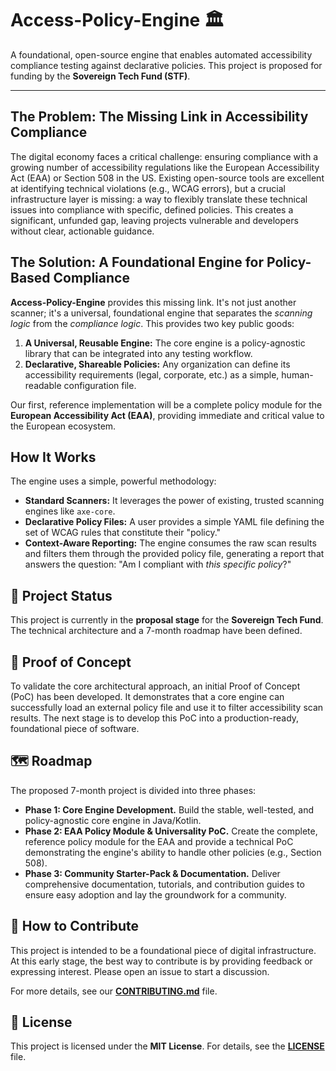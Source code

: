 # Access-Policy-Engine 🏛️

A foundational, open-source engine that enables automated accessibility compliance testing against declarative policies. This project is proposed for funding by the **Sovereign Tech Fund (STF)**.

---

## The Problem: The Missing Link in Accessibility Compliance

The digital economy faces a critical challenge: ensuring compliance with a growing number of accessibility regulations like the European Accessibility Act (EAA) or Section 508 in the US. Existing open-source tools are excellent at identifying technical violations (e.g., WCAG errors), but a crucial infrastructure layer is missing: a way to flexibly translate these technical issues into compliance with specific, defined policies. This creates a significant, unfunded gap, leaving projects vulnerable and developers without clear, actionable guidance.

## The Solution: A Foundational Engine for Policy-Based Compliance

**Access-Policy-Engine** provides this missing link. It's not just another scanner; it's a universal, foundational engine that separates the *scanning logic* from the *compliance logic*. This provides two key public goods:

1.  **A Universal, Reusable Engine:** The core engine is a policy-agnostic library that can be integrated into any testing workflow.
2.  **Declarative, Shareable Policies:** Any organization can define its accessibility requirements (legal, corporate, etc.) as a simple, human-readable configuration file.

Our first, reference implementation will be a complete policy module for the **European Accessibility Act (EAA)**, providing immediate and critical value to the European ecosystem.

## How It Works

The engine uses a simple, powerful methodology:
- **Standard Scanners:** It leverages the power of existing, trusted scanning engines like `axe-core`.
- **Declarative Policy Files:** A user provides a simple YAML file defining the set of WCAG rules that constitute their "policy."
- **Context-Aware Reporting:** The engine consumes the raw scan results and filters them through the provided policy file, generating a report that answers the question: "Am I compliant with *this specific policy*?"

## 🚦 Project Status

This project is currently in the **proposal stage** for the **Sovereign Tech Fund**. The technical architecture and a 7-month roadmap have been defined.

## 🔬 Proof of Concept

To validate the core architectural approach, an initial Proof of Concept (PoC) has been developed. It demonstrates that a core engine can successfully load an external policy file and use it to filter accessibility scan results. The next stage is to develop this PoC into a production-ready, foundational piece of software.

## 🗺️ Roadmap

The proposed 7-month project is divided into three phases:

- **Phase 1: Core Engine Development.** Build the stable, well-tested, and policy-agnostic core engine in Java/Kotlin.
- **Phase 2: EAA Policy Module & Universality PoC.** Create the complete, reference policy module for the EAA and provide a technical PoC demonstrating the engine's ability to handle other policies (e.g., Section 508).
- **Phase 3: Community Starter-Pack & Documentation.** Deliver comprehensive documentation, tutorials, and contribution guides to ensure easy adoption and lay the groundwork for a community.

## 🙌 How to Contribute

This project is intended to be a foundational piece of digital infrastructure. At this early stage, the best way to contribute is by providing feedback or expressing interest. Please open an issue to start a discussion.

For more details, see our **[CONTRIBUTING.md](CONTRIBUTING.md)** file.

## 📄 License

This project is licensed under the **MIT License**. For details, see the **[LICENSE](LICENSE)** file.
